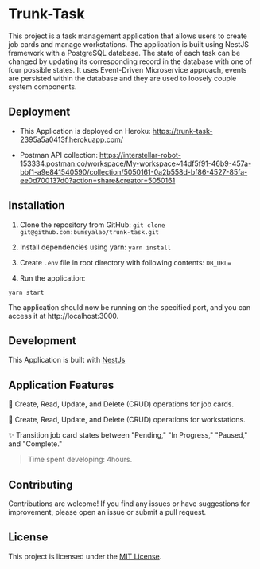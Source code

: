 # Trunk-Task

This project is a task management application that allows users to create job cards and manage workstations. The application is built using NestJS framework with a PostgreSQL database. The state of each task can be changed by updating its corresponding record in the database with one of four possible states. It uses Event-Driven Microservice approach, events are persisted within the database and they are used to loosely couple system components.

## Deployment
- This Application is deployed on Heroku:
 https://trunk-task-2395a5a0413f.herokuapp.com/ 
 
- Postman API collection:
 https://interstellar-robot-153334.postman.co/workspace/My-workspace~14df5f91-46b9-457a-bbf1-a9e841540590/collection/5050161-0a2b558d-bf86-4527-85fa-ee0d700137d0?action=share&creator=5050161

## Installation
1. Clone the repository from GitHub: 
  `git clone git@github.com:bumsyalao/trunk-task.git`

2. Install dependencies using yarn:
  `yarn install`
3. Create `.env` file in root directory with following contents:
`DB_URL=`

4. Run the application:

`yarn start`

The application should now be running on the specified port, and you can access it at http://localhost:3000.

## Development
  This Application is built with [NestJs](https://nestjs.com/)

## Application Features
  🚀 Create, Read, Update, and Delete (CRUD) operations for job cards.

  🚀 Create, Read, Update, and Delete (CRUD) operations for   workstations.

  ✨ Transition job card states between "Pending," "In Progress," "Paused," and "Complete."

> Time spent developing: 4hours.

## Contributing

Contributions are welcome! If you find any issues or have suggestions for improvement, please open an issue or submit a pull request.
## License
This project is licensed under the [MIT License](LICENSE).